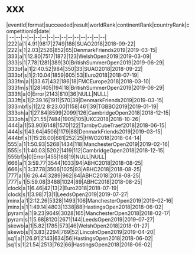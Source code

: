 # xxx


|eventId|format|succeeded|result|worldRank|continentRank|countryRank|competitionId|date|  
|	--|--|--|--|--|--|--|--|--|--|--|--|--|--|--|  
|222|a|1|4.91|9817|2749|188|SUAO2018|2018-09-22|  
|222|s|1|2.03|2526|852|65|DenmarkFriends2019|2019-03-15|  
|333|a|1|12.80|7517|1872|123|WelshOpen2019|2019-03-09|  
|333|s|1|7.78|1281|389|30|BritishSummerOpen2019|2019-06-29|  
|333bf|a|1|2:40.52|984|350|33|SUAO2018|2018-09-22|  
|333bf|s|1|2:10.04|1859|605|53|Euro2018|2018-07-19|  
|333fm|a|1|33.67|432|186|18|FMCEurope2018|2018-03-10|  
|333fm|s|1|28|405|194|18|BritishSummerOpen2019|2019-06-29|  
|333ft|a|0|Error|2143|810|36|NULL|NULL|  
|333ft|s|1|2:39.16|1911|570|39|DenmarkFriends2019|2019-03-15|  
|333mbf|s|1|2/2 8:23.00|1158|461|39|TGBBO2019|2019-01-19|  
|333oh|a|1|27.84|8599|2099|126|CambridgeOpen2018|2018-12-15|  
|333oh|s|1|21.55|7484|1905|105|UKC2018|2018-10-26|  
|444|a|1|53.90|6148|1570|122|TarnbyCubeTraef2018|2018-06-15|  
|444|s|1|43.64|4506|1179|88|DenmarkFriends2019|2019-03-15|  
|444bf|s|1|15:28.00|681|252|25|HWO2018|2018-04-14|  
|555|a|1|1:50.93|5268|1434|118|ManchesterOpen2019|2019-02-16|  
|555|s|1|1:40.03|5202|1419|112|CambridgeOpen2018|2018-12-15|  
|555bf|s|0|Error|455|168|19|NULL|NULL|  
|666|a|1|3:59.77|3544|1033|94|ABHC2018|2018-08-25|  
|666|s|1|3:37.78|3506|1025|93|ABHC2018|2018-08-25|  
|777|a|1|6:26.44|3289|962|84|ABHC2018|2018-08-25|  
|777|s|1|5:59.08|3488|1024|89|ABHC2018|2018-08-25|  
|clock|a|1|6.46|42|13|2|Euro2018|2018-07-19|  
|clock|s|1|3.98|7|3|1|LeedsOpen2019|2019-07-27|  
|minx|a|1|2:12.26|5328|1493|106|ManchesterOpen2019|2019-02-16|  
|minx|s|1|1:49.14|4803|1338|88|HastingsOpen2018|2018-06-02|  
|pyram|a|1|9.23|9649|3028|165|ManchesterOpen2018|2018-02-17|  
|pyram|s|1|5.68|8120|2671|144|LeedsOpen2019|2019-07-27|  
|skewb|a|1|5.82|1785|573|46|WelshOpen2018|2018-01-27|  
|skewb|s|1|3.83|2294|769|52|LincolnOpen2019|2019-04-20|  
|sq1|a|1|26.91|2143|634|56|HastingsOpen2018|2018-06-02|  
|sq1|s|1|21.54|2513|762|66|HastingsOpen2018|2018-06-02|  
